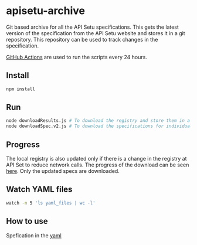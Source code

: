 # apisetu-archive

Git based archive for all the API Setu specifications. This gets the latest version of the specification from the API Setu website and stores it in a git repository. This repository can be used to track changes in the specification.

[GitHub Actions](./.github/workflows/) are used to run the scripts every 24 hours.

## Install

```bash
npm install
```

## Run
```bash
node downloadResults.js # To download the registry and store them in a local registry - results.json
node downloadSpec.v2.js # To download the specifications for individual API collections
```

## Progress
The local registry is also updated only if there is a change in the registry at API Set to reduce network calls.
The progress of the download can be seen [here](./progress.json). Only the updated specs are downloaded.

## Watch YAML files
```bash
watch -n 5 'ls yaml_files | wc -l'
```

## How to use

Spefication in the [yaml](./yaml_files/)